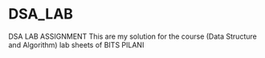 # DSA_LAB
DSA LAB ASSIGNMENT
This are my solution for the course (Data Structure and Algorithm) lab sheets of BITS PILANI
